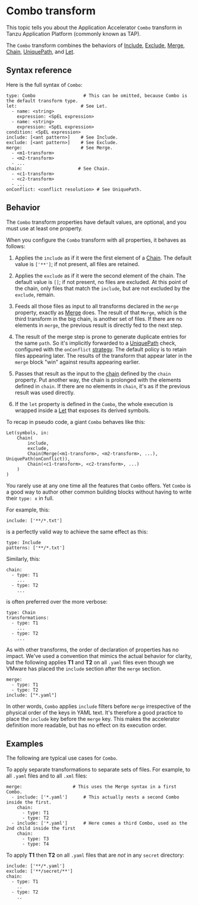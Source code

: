 # Combo transform

This topic tells you about the Application Accelerator `Combo` transform in Tanzu Application Platform (commonly known as TAP).

The  `Combo` transform combines the behaviors of [Include](include.md), [Exclude](exclude.md),
[Merge](merge.md), [Chain](chain.md), [UniquePath](unique-path.md), and [Let](let.md).

## <a id="syntax-referance"></a>Syntax reference

Here is the full syntax of `Combo`:

```console
type: Combo                  # This can be omitted, because Combo is the default transform type.
let:                        # See Let.
  - name: <string>
    expression: <SpEL expression>
  - name: <string>
    expression: <SpEL expression>
condition: <SpEL expression>
include: [<ant pattern>]    # See Include.
exclude: [<ant pattern>]    # See Exclude.
merge:                      # See Merge.
  - <m1-transform>
  - <m2-transform>
  - ...
chain:                     # See Chain.
  - <c1-transform>
  - <c2-transform>
  - ...
onConflict: <conflict resolution> # See UniquePath.
```

## <a id="behavior"></a>Behavior

The `Combo` transform  properties have default values, are optional, and you must use at least one property.

When you configure the `Combo` transform with all properties, it behaves as follows:

1. Applies the `include` as if it were the first element of a [Chain](chain.md).
   The default value is `['**']`; if not present, all files are retained.

2. Applies the `exclude` as if it were the second element of the chain. The default
   value is `[]`; if not present, no files are excluded.  At this point of the chain,
   only files that match the `include`, but are not excluded by the `exclude`, remain.

3. Feeds all those files as input to all transforms declared in the `merge` property,
   exactly as [Merge](merge.md) does. The result of that `Merge`, which is the third transform in the big chain,
   is another set of files. If there are no elements in `merge`, the previous result is directly fed to the next step.

4. The result of the merge step is prone to generate duplicate entries for the same `path`.
   So it's implicitly forwarded to a [UniquePath](unique-path.md) check, configured
   with the `onConflict` [strategy](conflict-resolution.md). The default policy is to retain
   files appearing later. The results of the transform that appear later in the `merge`
   block "win" against results appearing earlier.

5. Passes that result as the input to the [chain](chain.md) defined by the `chain` property.
   Put another way, the chain is prolonged with the elements defined in `chain`.
   If there are no elements in `chain`, it's as if the previous result was used directly.

6. If the `let` property is defined in the `Combo`, the whole execution
   is wrapped inside a [Let](let.md) that exposes its derived symbols.

To recap in pseudo code, a giant `Combo` behaves like this:

```console
Let(symbols, in:
    Chain(
        include,
        exclude,
        Chain(Merge(<m1-transform>, <m2-transform>, ...), UniquePath(onConflict)),
        Chain(<c1-transform>, <c2-transform>, ...)
    )
)
```

You rarely use at any one time all the features that `Combo` offers.
Yet `Combo` is a good way to author other common building blocks
without having to write their `type: x` in full.

For example, this:

```console
include: ['**/*.txt']
```

is a perfectly valid way to achieve the same effect as this:

```console
type: Include
patterns: ['**/*.txt']
```

Similarly, this:

```console
chain:
  - type: T1
    ...
  - type: T2
    ...
```

is often preferred over the more verbose:

```console
type: Chain
transformations:
  - type: T1
    ...
  - type: T2
    ...
```

As with other transforms, the order of declaration of properties has no impact. We've used a
convention that mimics the actual behavior for clarity, but the following applies **T1** and **T2** on all `.yaml`
files even though we VMware has placed the `include` section after the `merge` section.

```console
merge:
  - type: T1
  - type: T2
include: ["*.yaml"]
```

In other words, `Combo` applies `include` filters before `merge` irrespective of the physical order of the keys in
YAML text. It's therefore a good practice to place the `include` key before the `merge` key.
This makes the accelerator definition more readable, but has no effect on its execution order.

## <a id="examples"></a>Examples

The following are typical use cases for `Combo`.

To apply separate transformations to separate sets of files. For example, to all `.yaml` files
and to all `.xml` files:

```console
merge:                   # This uses the Merge syntax in a first Combo.
  - include: ['*.yaml']      # This actually nests a second Combo inside the first.
    chain:
      - type: T1
      - type: T2
  - include: ['*.yaml']      # Here comes a third Combo, used as the 2nd child inside the first
    chain:
      - type: T3
      - type: T4
```

To apply **T1** then **T2** on all `.yaml` files that are _not_ in any `secret` directory:

```console
include: ['**/*.yaml']
exclude: ['**/secret/**']
chain:
  - type: T1
    ..
  - type: T2
    ..
```
